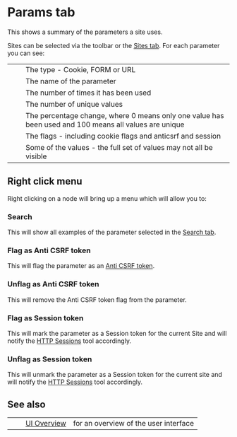 # Params tab #

This shows a summary of the parameters a site uses.

Sites can be selected via the toolbar or the [Sites tab][].
For each parameter you can see:

<table> 
 <tbody>
  <tr>
   <td>&nbsp;&nbsp;&nbsp;&nbsp;</td> 
   <td>The type - Cookie, FORM or URL</td>
  </tr> 
  <tr>
   <td>&nbsp;&nbsp;&nbsp;&nbsp;</td> 
   <td>The name of the parameter</td>
  </tr> 
  <tr>
   <td>&nbsp;&nbsp;&nbsp;&nbsp;</td> 
   <td>The number of times it has been used</td>
  </tr> 
  <tr>
   <td>&nbsp;&nbsp;&nbsp;&nbsp;</td> 
   <td>The number of unique values</td>
  </tr> 
  <tr>
   <td>&nbsp;&nbsp;&nbsp;&nbsp;</td> 
   <td>The percentage change, where 0 means only one value has been used and 100 means all values are unique</td>
  </tr> 
  <tr>
   <td>&nbsp;&nbsp;&nbsp;&nbsp;</td> 
   <td>The flags - including cookie flags and anticsrf and session</td>
  </tr> 
  <tr>
   <td>&nbsp;&nbsp;&nbsp;&nbsp;</td> 
   <td>Some of the values - the full set of values may not all be visible</td>
  </tr> 
 </tbody>
</table>

## Right click menu ##

Right clicking on a node will bring up a menu which will allow you to:

### Search ###

This will show all examples of the parameter selected in the [Search tab][].

### Flag as Anti CSRF token ###

This will flag the parameter as an [Anti CSRF token][].

### Unflag as Anti CSRF token ###

This will remove the Anti CSRF token flag from the parameter.


### Flag as Session token ###

This will mark the parameter as a Session token for the current Site and will notify the [HTTP Sessions][] tool accordingly.


### Unflag as Session token ###

This will unmark the parameter as a Session token for the current site and will notify the [HTTP Sessions][] tool accordingly.


## See also ##

<table> 
 <tbody>
  <tr>
   <td>&nbsp;&nbsp;&nbsp;&nbsp;</td>
   <td> <a href="HelpUiOverview" rel="nofollow">UI Overview</a></td>
   <td>for an overview of the user interface</td>
  </tr> 
 </tbody>
</table>


[Sites tab]: HelpUiTabsSites
[Search tab]: HelpUiTabsSearch
[Anti CSRF token]: HelpStartConceptsAnticsrf
[HTTP Sessions]: HelpStartConceptsHttpsessions